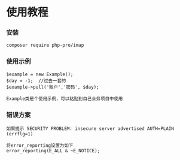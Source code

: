 # 使用教程
### 安装

```
composer require php-pro/imap
```
### 使用示例
```
$example = new Example();
$day = -1;  //过去一套的
$example->pull('账户','密码', $day);

Example类是个使用示例，可以粘贴到自己业务项目中使用
```
### 错误方案
```
如果提示 SECURITY PROBLEM: insecure server advertised AUTH=PLAIN (errflg=1) 

将error_reporting设置为如下
error_reporting(E_ALL & ~E_NOTICE);
```